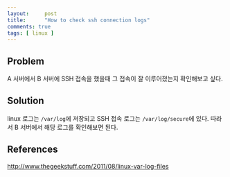 ```yaml
---
layout:     post
title:      "How to check ssh connection logs"
comments: true
tags: [ linux ]
---
```


## Problem

A 서버에서 B 서버에 SSH 접속을 했을때 그 접속이 잘 이루어졌는지 확인해보고 싶다.

## Solution

linux 로그는 `/var/log`에 저장되고 SSH 접속 로그는 `/var/log/secure`에 있다. 따라서 B 서버에서 해당 로그를 확인해보면 된다.

## References

<http://www.thegeekstuff.com/2011/08/linux-var-log-files>
